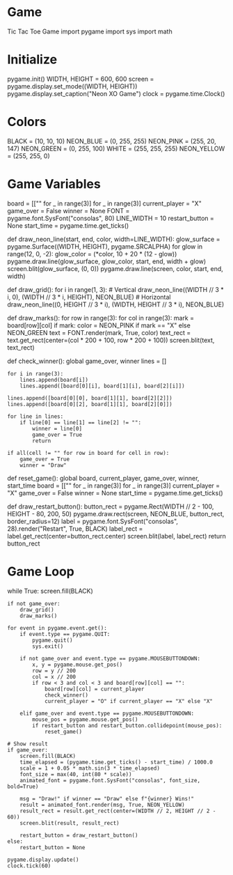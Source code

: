 # Game
Tic Tac Toe Game
import pygame
import sys
import math

# Initialize
pygame.init()
WIDTH, HEIGHT = 600, 600
screen = pygame.display.set_mode((WIDTH, HEIGHT))
pygame.display.set_caption("Neon XO Game")
clock = pygame.time.Clock()

# Colors
BLACK = (10, 10, 10)
NEON_BLUE = (0, 255, 255)
NEON_PINK = (255, 20, 147)
NEON_GREEN = (0, 255, 100)
WHITE = (255, 255, 255)
NEON_YELLOW = (255, 255, 0)

# Game Variables
board = [["" for _ in range(3)] for _ in range(3)]
current_player = "X"
game_over = False
winner = None
FONT = pygame.font.SysFont("consolas", 80)
LINE_WIDTH = 10
restart_button = None
start_time = pygame.time.get_ticks()

def draw_neon_line(start, end, color, width=LINE_WIDTH):
    glow_surface = pygame.Surface((WIDTH, HEIGHT), pygame.SRCALPHA)
    for glow in range(12, 0, -2):
        glow_color = (*color, 10 + 20 * (12 - glow))
        pygame.draw.line(glow_surface, glow_color, start, end, width + glow)
    screen.blit(glow_surface, (0, 0))
    pygame.draw.line(screen, color, start, end, width)

def draw_grid():
    for i in range(1, 3):
        # Vertical
        draw_neon_line((WIDTH // 3 * i, 0), (WIDTH // 3 * i, HEIGHT), NEON_BLUE)
        # Horizontal
        draw_neon_line((0, HEIGHT // 3 * i), (WIDTH, HEIGHT // 3 * i), NEON_BLUE)

def draw_marks():
    for row in range(3):
        for col in range(3):
            mark = board[row][col]
            if mark:
                color = NEON_PINK if mark == "X" else NEON_GREEN
                text = FONT.render(mark, True, color)
                text_rect = text.get_rect(center=(col * 200 + 100, row * 200 + 100))
                screen.blit(text, text_rect)

def check_winner():
    global game_over, winner
    lines = []

    for i in range(3):
        lines.append(board[i])  
        lines.append([board[0][i], board[1][i], board[2][i]])

    lines.append([board[0][0], board[1][1], board[2][2]])
    lines.append([board[0][2], board[1][1], board[2][0]])

    for line in lines:
        if line[0] == line[1] == line[2] != "":
            winner = line[0]
            game_over = True
            return

    if all(cell != "" for row in board for cell in row):
        game_over = True
        winner = "Draw"

def reset_game():
    global board, current_player, game_over, winner, start_time
    board = [["" for _ in range(3)] for _ in range(3)]
    current_player = "X"
    game_over = False
    winner = None
    start_time = pygame.time.get_ticks()

def draw_restart_button():
    button_rect = pygame.Rect(WIDTH // 2 - 100, HEIGHT - 80, 200, 50)
    pygame.draw.rect(screen, NEON_BLUE, button_rect, border_radius=12)
    label = pygame.font.SysFont("consolas", 28).render("Restart", True, BLACK)
    label_rect = label.get_rect(center=button_rect.center)
    screen.blit(label, label_rect)
    return button_rect

# Game Loop
while True:
    screen.fill(BLACK)

    if not game_over:
        draw_grid()
        draw_marks()

    for event in pygame.event.get():
        if event.type == pygame.QUIT:
            pygame.quit()
            sys.exit()

        if not game_over and event.type == pygame.MOUSEBUTTONDOWN:
            x, y = pygame.mouse.get_pos()
            row = y // 200
            col = x // 200
            if row < 3 and col < 3 and board[row][col] == "":
                board[row][col] = current_player
                check_winner()
                current_player = "O" if current_player == "X" else "X"

        elif game_over and event.type == pygame.MOUSEBUTTONDOWN:
            mouse_pos = pygame.mouse.get_pos()
            if restart_button and restart_button.collidepoint(mouse_pos):
                reset_game()

    # Show result
    if game_over:
        screen.fill(BLACK)
        time_elapsed = (pygame.time.get_ticks() - start_time) / 1000.0
        scale = 1 + 0.05 * math.sin(3 * time_elapsed)
        font_size = max(40, int(80 * scale))
        animated_font = pygame.font.SysFont("consolas", font_size, bold=True)

        msg = "Draw!" if winner == "Draw" else f"{winner} Wins!"
        result = animated_font.render(msg, True, NEON_YELLOW)
        result_rect = result.get_rect(center=(WIDTH // 2, HEIGHT // 2 - 60))
        screen.blit(result, result_rect)

        restart_button = draw_restart_button()
    else:
        restart_button = None

    pygame.display.update()
    clock.tick(60)
